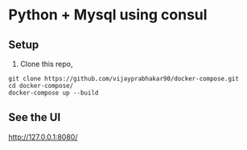 # Python + Mysql using consul

## Setup


1. Clone this repo, 
```
git clone https://github.com/vijayprabhakar90/docker-compose.git
cd docker-compose/
docker-compose up --build
```

## See the UI

http://127.0.0.1:8080/
